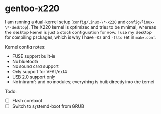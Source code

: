 # gentoo-x220

I am running a dual-kernel setup (`config/linux-\*-x220` and `config/linux-\*-desktop`). The X220 kernel is optimized and tries to be minimal, whereas the desktop kernel is just a stock configuration for now. I use my desktop for compiling packages, which is why I have `-O3` and `-flto` set in `make.conf`.

Kernel config notes:
- FUSE support built-in
- No bluetooth
- No sound card support
- Only support for VFAT/ext4
- USB 2.0 support only
- No initramfs and no modules; everything is built directly into the kernel

Todo:
- [ ] Flash coreboot
- [ ] Switch to systemd-boot from GRUB
